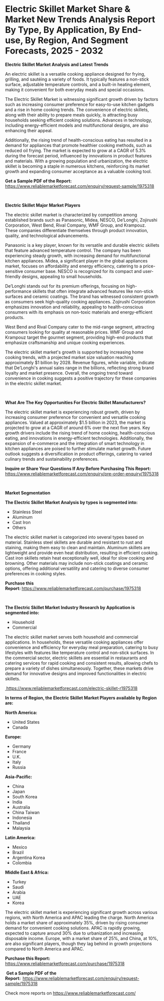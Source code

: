 <p><h1>Electric Skillet Market Share & Market New Trends Analysis Report By Type, By Application, By End-use, By Region, And Segment Forecasts, 2025 - 2032</h1></p><p><strong>Electric Skillet Market Analysis and Latest Trends</strong></p>
<p><p>An electric skillet is a versatile cooking appliance designed for frying, grilling, and sautéing a variety of foods. It typically features a non-stick surface, adjustable temperature controls, and a built-in heating element, making it convenient for both everyday meals and special occasions. </p><p>The Electric Skillet Market is witnessing significant growth driven by factors such as increasing consumer preference for easy-to-use kitchen gadgets and a rise in home cooking trends. The convenience of electric skillets, along with their ability to prepare meals quickly, is attracting busy households seeking efficient cooking solutions. Advances in technology, including energy-efficient models and multifunctional designs, are also enhancing their appeal. </p><p>Additionally, the rising trend of health-conscious eating has resulted in a demand for appliances that promote healthier cooking methods, such as reduced oil frying. The market is expected to grow at a CAGR of 5.3% during the forecast period, influenced by innovations in product features and materials. With a growing population and urbanization, the electric skillet is becoming a staple in numerous kitchens, reinforcing its market growth and expanding consumer acceptance as a valuable cooking tool.</p></p>
<p><strong>Get a Sample PDF of the Report:&nbsp;</strong> <a href="https://www.reliablemarketforecast.com/enquiry/request-sample/1975318?utm_campaign=2145&utm_medium=2&utm_source=Github&utm_content=ia&utm_term=08022025&utm_id=electric-skillet">https://www.reliablemarketforecast.com/enquiry/request-sample/1975318</a></p>
<p>&nbsp;</p>
<p><strong>Electric Skillet Major Market Players</strong></p>
<p><p>The electric skillet market is characterized by competition among established brands such as Panasonic, Midea, NESCO, De’Longhi, Zojirushi Corporation, West Bend, Rival Company, WMF Group, and Krampouz. These companies differentiate themselves through product innovation, quality, and technological advancements.</p><p>Panasonic is a key player, known for its versatile and durable electric skillets that feature advanced temperature control. The company has been experiencing steady growth, with increasing demand for multifunctional kitchen appliances. Midea, a significant player in the global appliances market, focuses on affordability and energy efficiency, catering to a price-sensitive consumer base. NESCO is recognized for its compact and user-friendly designs, appealing to small households.</p><p>De’Longhi stands out for its premium offerings, focusing on high-performance skillets that often integrate advanced features like non-stick surfaces and ceramic coatings. The brand has witnessed consistent growth as consumers seek high-quality cooking appliances. Zojirushi Corporation emphasizes innovation and reliability, appealing to health-conscious consumers with its emphasis on non-toxic materials and energy-efficient products.</p><p>West Bend and Rival Company cater to the mid-range segment, attracting consumers looking for quality at reasonable prices. WMF Group and Krampouz target the gourmet segment, providing high-end products that emphasize craftsmanship and unique cooking experiences.</p><p>The electric skillet market's growth is supported by increasing home cooking trends, with a projected market size valuation reaching approximately $1 billion by 2028. Revenue figures, while variable, indicate that De’Longhi's annual sales range in the billions, reflecting strong brand loyalty and market presence. Overall, the ongoing trend toward convenience in cooking suggests a positive trajectory for these companies in the electric skillet market.</p></p>
<p>&nbsp;</p>
<p><strong>What Are The Key Opportunities For Electric Skillet Manufacturers?</strong></p>
<p><p>The electric skillet market is experiencing robust growth, driven by increasing consumer preference for convenient and versatile cooking appliances. Valued at approximately $1.5 billion in 2023, the market is projected to grow at a CAGR of around 6% over the next five years. Key growth drivers include the rising trend of home cooking, health-conscious eating, and innovations in energy-efficient technologies. Additionally, the expansion of e-commerce and the integration of smart technology in kitchen appliances are poised to further stimulate market growth. Future outlook suggests a diversification in product offerings, catering to varied culinary trends and sustainability preferences.</p></p>
<p><strong>Inquire or Share Your Questions If Any Before Purchasing This Report:</strong> <a href="https://www.reliablemarketforecast.com/enquiry/pre-order-enquiry/1975318?utm_campaign=2145&utm_medium=2&utm_source=Github&utm_content=ia&utm_term=08022025&utm_id=electric-skillet">https://www.reliablemarketforecast.com/enquiry/pre-order-enquiry/1975318</a></p>
<p>&nbsp;</p>
<p><strong>Market Segmentation</strong></p>
<p><strong>The Electric Skillet Market Analysis by types is segmented into:</strong></p>
<p><ul><li>Stainless Steel</li><li>Aluminum</li><li>Cast Iron</li><li>Others</li></ul></p>
<p><p>The electric skillet market is categorized into several types based on material. Stainless steel skillets are durable and resistant to rust and staining, making them easy to clean and maintain. Aluminum skillets are lightweight and provide even heat distribution, resulting in efficient cooking. Cast iron skillets retain heat exceptionally well, ideal for slow cooking and browning. Other materials may include non-stick coatings and ceramic options, offering additional versatility and catering to diverse consumer preferences in cooking styles.</p></p>
<p><strong>Purchase this Report:&nbsp;</strong><a href="https://www.reliablemarketforecast.com/purchase/1975318?utm_campaign=2145&utm_medium=2&utm_source=Github&utm_content=ia&utm_term=08022025&utm_id=electric-skillet">https://www.reliablemarketforecast.com/purchase/1975318</a></p>
<p>&nbsp;</p>
<p><strong>The Electric Skillet Market Industry Research by Application is segmented into:</strong></p>
<p><ul><li>Household</li><li>Commercial</li></ul></p>
<p><p>The electric skillet market serves both household and commercial applications. In households, these versatile cooking appliances offer convenience and efficiency for everyday meal preparation, catering to busy lifestyles with features like temperature control and non-stick surfaces. In the commercial sector, electric skillets are essential in restaurants and catering services for rapid cooking and consistent results, allowing chefs to prepare a variety of dishes simultaneously. Together, these markets drive demand for innovative designs and improved functionalities in electric skillets.</p></p>
<p><a href="https://www.reliablemarketforecast.com/electric-skillet-r1975318?utm_campaign=2145&utm_medium=2&utm_source=Github&utm_content=ia&utm_term=08022025&utm_id=electric-skillet">&nbsp;https://www.reliablemarketforecast.com/electric-skillet-r1975318</a></p>
<p><strong>In terms of Region, the Electric Skillet Market Players available by Region are:</strong></p>
<p>
    <p> <strong> North America: </strong>
        <ul>
            <li>United States</li>
            <li>Canada</li>
        </ul>
        </p> 
    <p> <strong> Europe: </strong>
        <ul>
            <li>Germany</li>
            <li>France</li>
            <li>U.K.</li>
            <li>Italy</li>
            <li>Russia</li>
        </ul>
        </p> 
    <p> <strong> Asia-Pacific: </strong>
        <ul>
            <li>China</li>
            <li>Japan</li>
            <li>South Korea</li>
            <li>India</li>
            <li>Australia</li>
            <li>China Taiwan</li>
            <li>Indonesia</li>
            <li>Thailand</li>
            <li>Malaysia</li>
        </ul>
        </p> 
    <p> <strong> Latin America: </strong>
        <ul>
            <li>Mexico</li>
            <li>Brazil</li>
            <li>Argentina Korea</li>
            <li>Colombia</li>
        </ul>
        </p> 
    <p> <strong> Middle East & Africa: </strong>
        <ul>
            <li>Turkey</li>
            <li>Saudi</li>
            <li>Arabia</li>
            <li>UAE</li>
            <li>Korea</li>
        </ul>
    </p>
    </p>
<p><p>The electric skillet market is experiencing significant growth across various regions, with North America and APAC leading the charge. North America holds a market share of approximately 35%, driven by rising consumer demand for convenient cooking solutions. APAC is rapidly growing, expected to capture around 30% due to urbanization and increasing disposable income. Europe, with a market share of 25%, and China, at 10%, are also significant players, though they lag behind in growth projections compared to North America and APAC.</p></p>
<p><strong>Purchase this Report: </strong><a href="https://www.reliablemarketforecast.com/purchase/1975318?utm_campaign=2145&utm_medium=2&utm_source=Github&utm_content=ia&utm_term=08022025&utm_id=electric-skillet">https://www.reliablemarketforecast.com/purchase/1975318</a></p>
<p>&nbsp;<strong>Get a Sample PDF of the Report:&nbsp;&nbsp;</strong><a href="https://www.reliablemarketforecast.com/enquiry/request-sample/1975318?utm_campaign=2145&utm_medium=2&utm_source=Github&utm_content=ia&utm_term=08022025&utm_id=electric-skillet">https://www.reliablemarketforecast.com/enquiry/request-sample/1975318</a></p>
<p><strong></strong></p>
<p>Check more reports on <a href="https://www.reliablemarketforecast.com/?utm_campaign=2145&utm_medium=2&utm_source=Github&utm_content=ia&utm_term=08022025&utm_id=electric-skillet">https://www.reliablemarketforecast.com/</a></p>